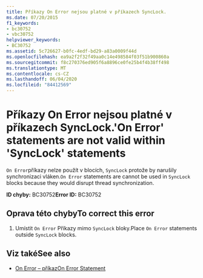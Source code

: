 ```yaml
---
title: Příkazy On Error nejsou platné v příkazech SyncLock.
ms.date: 07/20/2015
f1_keywords:
- bc30752
- vbc30752
helpviewer_keywords:
- BC30752
ms.assetid: 5c726627-b0fc-4edf-bd29-a83a0009f44d
ms.openlocfilehash: ea9a2f2f32f49aa0c14e498584f03f51b900860a
ms.sourcegitcommit: f8c270376ed905f6a8896ce0fe25b4f4b38ff498
ms.translationtype: MT
ms.contentlocale: cs-CZ
ms.lasthandoff: 06/04/2020
ms.locfileid: "84412569"
---
```

# <a name="on-error-statements-are-not-valid-within-synclock-statements"></a><span data-ttu-id="96362-102">Příkazy On Error nejsou platné v příkazech SyncLock.</span><span class="sxs-lookup"><span data-stu-id="96362-102">'On Error' statements are not valid within 'SyncLock' statements</span></span>
<span data-ttu-id="96362-103">`On Error`příkazy nelze použít v blocích, `SyncLock` protože by narušily synchronizaci vláken.</span><span class="sxs-lookup"><span data-stu-id="96362-103">`On Error` statements are cannot be used in `SyncLock` blocks because they would disrupt thread synchronization.</span></span>  
  
 <span data-ttu-id="96362-104">**ID chyby:** BC30752</span><span class="sxs-lookup"><span data-stu-id="96362-104">**Error ID:** BC30752</span></span>  
  
## <a name="to-correct-this-error"></a><span data-ttu-id="96362-105">Oprava této chyby</span><span class="sxs-lookup"><span data-stu-id="96362-105">To correct this error</span></span>  
  
1. <span data-ttu-id="96362-106">Umístit `On Error` Příkazy mimo `SyncLock` bloky.</span><span class="sxs-lookup"><span data-stu-id="96362-106">Place `On Error` statements outside `SyncLock` blocks.</span></span>  
  
## <a name="see-also"></a><span data-ttu-id="96362-107">Viz také</span><span class="sxs-lookup"><span data-stu-id="96362-107">See also</span></span>

- [<span data-ttu-id="96362-108">On Error – příkaz</span><span class="sxs-lookup"><span data-stu-id="96362-108">On Error Statement</span></span>](../language-reference/statements/on-error-statement.md)
